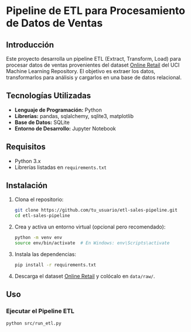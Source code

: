 # Pipeline de ETL para Procesamiento de Datos de Ventas

## Introducción

Este proyecto desarrolla un pipeline ETL (Extract, Transform, Load) para procesar datos de ventas provenientes del dataset [Online Retail](https://archive.ics.uci.edu/ml/datasets/Online+Retail) del UCI Machine Learning Repository. El objetivo es extraer los datos, transformarlos para análisis y cargarlos en una base de datos relacional.

## Tecnologías Utilizadas

- **Lenguaje de Programación:** Python
- **Librerías:** pandas, sqlalchemy, sqlite3, matplotlib
- **Base de Datos:** SQLite
- **Entorno de Desarrollo:** Jupyter Notebook


## Requisitos

- Python 3.x
- Librerías listadas en `requirements.txt`

## Instalación

1. Clona el repositorio:

    ```bash
    git clone https://github.com/tu_usuario/etl-sales-pipeline.git
    cd etl-sales-pipeline
    ```

2. Crea y activa un entorno virtual (opcional pero recomendado):

    ```bash
    python -m venv env
    source env/bin/activate  # En Windows: env\Scripts\activate
    ```

3. Instala las dependencias:

    ```bash
    pip install -r requirements.txt
    ```

4. Descarga el dataset [Online Retail](https://archive.ics.uci.edu/ml/datasets/Online+Retail) y colócalo en `data/raw/`.

## Uso

### Ejecutar el Pipeline ETL

```bash
python src/run_etl.py

